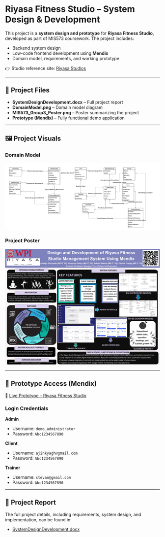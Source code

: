 # Riyasa Fitness Studio – System Design & Development  

This project is a **system design and prototype** for **Riyasa Fitness Studio**, developed as part of MIS573 coursework. The project includes:  

- Backend system design  
- Low-code frontend development using **Mendix**  
- Domain model, requirements, and working prototype  

👉 Studio reference site: [Riyasa Studios](https://www.riyasastudios.com)  

---

## 📌 Project Files  

- **SystemDesignDevelopment.docx** – Full project report  
- **DomainModel.png** – Domain model diagram  
- **MIS573_Group3_Poster.png** – Poster summarizing the project  
- **Prototype (Mendix)** – Fully functional demo application  

---

## 🖼️ Project Visuals  

### Domain Model  
<p align="center">
  <img src="DomainModel.png" alt="Domain Model" width="600"/>
</p>  

### Project Poster  
<p align="center">
  <img src="MIS573_Group3_Poster.png" alt="Project Poster" width="700"/>
</p>  

---

## 🚀 Prototype Access (Mendix)  

🔗 [Live Prototype – Riyasa Fitness Studio](https://riyasa-fitnessstudioapp-sandbox.mxapps.io/index.html?profile=Responsive)  

### Login Credentials  

**Admin**  
- Username: `demo_administrator`  
- Password: `Abc1234567890`  

**Client**  
- Username: `ajinkyagh@gmail.com`  
- Password: `Abc1234567890`  

**Trainer**  
- Username: `stevan@gmail.com`  
- Password: `Abc1234567890`  

---

## 📄 Project Report  

The full project details, including requirements, system design, and implementation, can be found in:  
- [SystemDesignDevelopment.docx](SystemDesignDevelopment.docx)  

